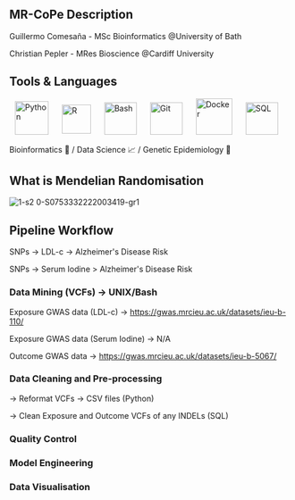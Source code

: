## MR-CoPe Description 

Guillermo Comesaña - MSc Bioinformatics @University of Bath

Christian Pepler - MRes Bioscience @Cardiff University

## Tools & Languages
<p align="left">
  <img src="https://github.com/user-attachments/assets/5e678fc0-9597-4252-98dd-eb9aaccc823e" alt="Python" width="60" style="margin: 0 10px;"/>
  <img src="https://github.com/user-attachments/assets/a49b35ad-c2f7-4cbe-b755-47ebe3330866" alt="R" width="52" style="margin: 0 10px; position: relative; top: -2px;"/>
  <img src="https://github.com/user-attachments/assets/4bbcf45e-d572-45e9-a16c-3ff379e72390" alt="Bash" width="58" style="margin: 0 10px;"/>
  <img src="https://github.com/user-attachments/assets/805532d9-fc8b-446f-aac6-933cc4aa6185" alt="Git" width="58" style="margin: 0 10px;"/>
  <img src="https://github.com/user-attachments/assets/bfc30e37-cb64-4d59-8cec-52ab5c12fab7" alt="Docker" width="65" style="margin: 0 10px;"/>
  <img src="https://github.com/user-attachments/assets/0427f54d-9e05-4969-91d1-13af16c3fb42" alt="SQL" width="58" style="margin: 0 10px;"/>
</p>

Bioinformatics 🧠 / Data Science 📈 / Genetic Epidemiology 🧬

## What is Mendelian Randomisation

![1-s2 0-S0753332222003419-gr1](https://github.com/user-attachments/assets/b51c516e-c858-4d13-8529-8683abdf1e09)


## Pipeline Workflow

SNPs -> LDL-c -> Alzheimer's Disease Risk

SNPs -> Serum Iodine > Alzheimer's Disease Risk

### Data Mining (VCFs) -> UNIX/Bash
Exposure GWAS data (LDL-c) -> https://gwas.mrcieu.ac.uk/datasets/ieu-b-110/

Exposure GWAS data (Serum Iodine) -> N/A

Outcome GWAS data -> https://gwas.mrcieu.ac.uk/datasets/ieu-b-5067/

### Data Cleaning and Pre-processing
-> Reformat VCFs -> CSV files (Python)

-> Clean Exposure and Outcome VCFs of any INDELs (SQL)

### Quality Control

### Model Engineering

### Data Visualisation 
